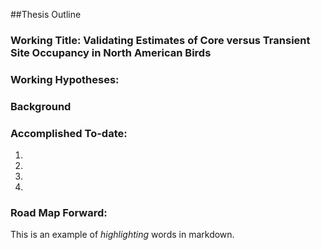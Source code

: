 ##Thesis Outline

### Working Title: Validating Estimates of Core versus Transient Site Occupancy in North American Birds

### Working Hypotheses: 

### Background  

### Accomplished To-date: 
1. 
2. 
3. 
4. 

### Road Map Forward: 



This is an example of *highlighting* words in markdown.
